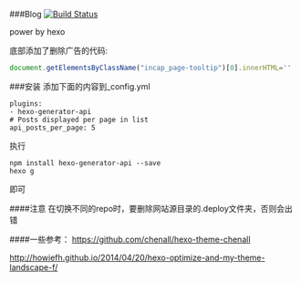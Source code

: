 ###Blog
[![Build Status](https://travis-ci.org/yantze/yantze.github.com.svg?branch=source)](https://travis-ci.org/yantze/yantze.github.com)

power by hexo

底部添加了删除广告的代码:
```javascript
document.getElementsByClassName("incap_page-tooltip")[0].innerHTML=''
```

###安装
添加下面的内容到_config.yml
```
plugins:
- hexo-generator-api
# Posts displayed per page in list
api_posts_per_page: 5
```
执行
```
npm install hexo-generator-api --save
hexo g
```
即可

####注意
在切换不同的repo时，要删除网站源目录的.deploy文件夹，否则会出错

####一些参考：
https://github.com/chenall/hexo-theme-chenall

http://howiefh.github.io/2014/04/20/hexo-optimize-and-my-theme-landscape-f/
